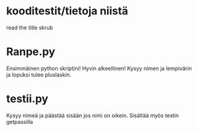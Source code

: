 kooditestit/tietoja niistä
===========
read the title skrub

Ranpe.py
===============
Ensimmäinen python skriptini!
Hyvin alkeellinen!
Kysyy nimen ja lempivärin ja lopuksi tulee pluslaskin.

testii.py
===============
Kysyy nimeä ja päästää sisään jos nimi on oikein.
Sisältää myös testin getpassilla
